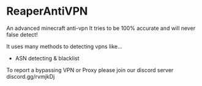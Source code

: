 # ReaperAntiVPN
An advanced minecraft anti-vpn
It tries to be 100% accurate and will never false detect!

It uses many methods to detecting vpns like...
- ASN detecting & blacklist

To report a bypassing VPN or Proxy please join our discord server
discord.gg/rvmjkDj
